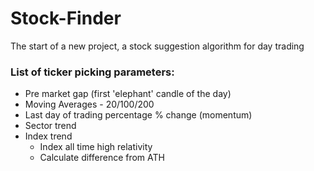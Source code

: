 # Stock-Finder
 The start of a new project, a stock suggestion algorithm for day trading

### List of ticker picking parameters:
- Pre market gap (first 'elephant' candle of the day)
- Moving Averages - 20/100/200
- Last day of trading percentage % change (momentum)
- Sector trend
- Index trend
    - Index all time high relativity
    - Calculate difference from ATH
